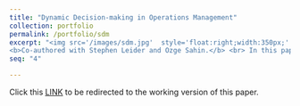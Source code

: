 ```yaml
---
title: "Dynamic Decision-making in Operations Management"
collection: portfolio
permalink: /portfolio/sdm
excerpt: "<img src='/images/sdm.jpg'  style='float:right;width:350px;' >
<b>Co-authored with Stephen Leider and Ozge Sahin.</b> <br> In this paper we look at how people make dynamic (sequential) decisions. We examine decision-making in a range of dynamic problems and find, unsurprisingly, that most people are not 'forward-looking optimizers'.  Rather, decision rules depend on the type of environment: decision rules are static in stopping problems (Stop in round X), but are quite sophisticated in other dynamic problems." 
seq: "4"

---
```

Click this  <a href="/files/sdm.pdf" target="_blank"><u>LINK</u></a>  to be redirected to the working version of this paper.  
